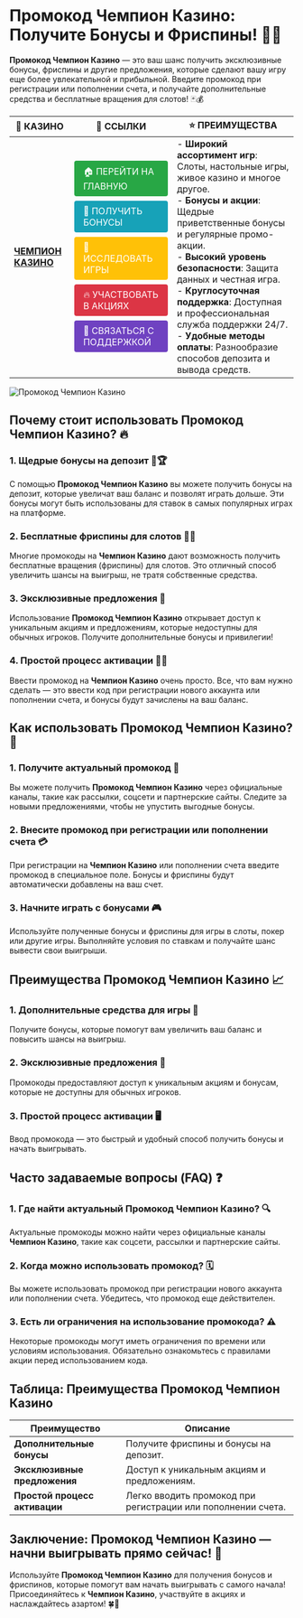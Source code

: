 # **Промокод Чемпион Казино: Получите Бонусы и Фриспины!** 🎰🎉

**Промокод Чемпион Казино** — это ваш шанс получить эксклюзивные бонусы, фриспины и другие предложения, которые сделают вашу игру еще более увлекательной и прибыльной. Введите промокод при регистрации или пополнении счета, и получайте дополнительные средства и бесплатные вращения для слотов! 🃏💰

| 🎰 **КАЗИНО**                              | 🔗 **ССЫЛКИ**                                                                                                                                                                                                 | ⭐ **ПРЕИМУЩЕСТВА**                                                                                     |
|--------------------------------------------|-------------------------------------------------------------------------------------------------------------------------------------------------------------------------------------------------------------|--------------------------------------------------------------------------------------------------------|
| **[ЧЕМПИОН КАЗИНО](https://temon-gter.cfd/go/lRq?p80412p304504pcc44t17455)** | <a href="https://temon-gter.cfd/go/lRq?p80412p304504pcc44t17455" style="display: inline-block; padding: 8px 16px; margin: 4px 0; background-color: #28a745; color: white; text-decoration: none; border-radius: 4px;">🏠 ПЕРЕЙТИ НА ГЛАВНУЮ</a><br> <a href="https://temon-gter.cfd/go/lRq?p80412p304504pcc44t17455" style="display: inline-block; padding: 8px 16px; margin: 4px 0; background-color: #17a2b8; color: white; text-decoration: none; border-radius: 4px;">🎁 ПОЛУЧИТЬ БОНУСЫ</a><br> <a href="https://temon-gter.cfd/go/lRq?p80412p304504pcc44t17455" style="display: inline-block; padding: 8px 16px; margin: 4px 0; background-color: #ffc107; color: white; text-decoration: none; border-radius: 4px;">🎲 ИССЛЕДОВАТЬ ИГРЫ</a><br> <a href="https://temon-gter.cfd/go/lRq?p80412p304504pcc44t17455" style="display: inline-block; padding: 8px 16px; margin: 4px 0; background-color: #dc3545; color: white; text-decoration: none; border-radius: 4px;">🔥 УЧАСТВОВАТЬ В АКЦИЯХ</a><br> <a href="https://temon-gter.cfd/go/lRq?p80412p304504pcc44t17455" style="display: inline-block; padding: 8px 16px; margin: 4px 0; background-color: #6f42c1; color: white; text-decoration: none; border-radius: 4px;">💬 СВЯЗАТЬСЯ С ПОДДЕРЖКОЙ</a> | - **Широкий ассортимент игр**: Слоты, настольные игры, живое казино и многое другое.<br>- **Бонусы и акции**: Щедрые приветственные бонусы и регулярные промо-акции.<br>- **Высокий уровень безопасности**: Защита данных и честная игра.<br>- **Круглосуточная поддержка**: Доступная и профессиональная служба поддержки 24/7.<br>- **Удобные методы оплаты**: Разнообразие способов депозита и вывода средств. |

![Промокод Чемпион Казино](https://sun9-31.userapi.com/impg/EIec6EVmALCyBhCTbcVPbRvesUXjcvwDdQQWhw/kGqDq3jXdV0.jpg?size=1024x435&quality=95&sign=a2477679cbc744f5be7528654025123b&c_uniq_tag=ryznTnKeSP0f07A1Xqo9QdQyNFMb5J_7WC-T7YP5ogI&type=album)

## Почему стоит использовать **Промокод Чемпион Казино**? 🔥

### 1. **Щедрые бонусы на депозит** 🎁🏆

С помощью **Промокод Чемпион Казино** вы можете получить бонусы на депозит, которые увеличат ваш баланс и позволят играть дольше. Эти бонусы могут быть использованы для ставок в самых популярных играх на платформе.

### 2. **Бесплатные фриспины для слотов** 🎰💸

Многие промокоды на **Чемпион Казино** дают возможность получить бесплатные вращения (фриспины) для слотов. Это отличный способ увеличить шансы на выигрыш, не тратя собственные средства.

### 3. **Эксклюзивные предложения** 🎉

Использование **Промокод Чемпион Казино** открывает доступ к уникальным акциям и предложениям, которые недоступны для обычных игроков. Получите дополнительные бонусы и привилегии!

### 4. **Простой процесс активации** 📝✅

Ввести промокод на **Чемпион Казино** очень просто. Все, что вам нужно сделать — это ввести код при регистрации нового аккаунта или пополнении счета, и бонусы будут зачислены на ваш баланс.

## Как использовать **Промокод Чемпион Казино**? 🏁

### 1. **Получите актуальный промокод** 🔗

Вы можете получить **Промокод Чемпион Казино** через официальные каналы, такие как рассылки, соцсети и партнерские сайты. Следите за новыми предложениями, чтобы не упустить выгодные бонусы.

### 2. **Внесите промокод при регистрации или пополнении счета** 💳

При регистрации на **Чемпион Казино** или пополнении счета введите промокод в специальное поле. Бонусы и фриспины будут автоматически добавлены на ваш счет.

### 3. **Начните играть с бонусами** 🎮

Используйте полученные бонусы и фриспины для игры в слоты, покер или другие игры. Выполняйте условия по ставкам и получайте шанс вывести свои выигрыши.

## Преимущества **Промокод Чемпион Казино** 📈

### 1. **Дополнительные средства для игры** 🎰

Получите бонусы, которые помогут вам увеличить ваш баланс и повысить шансы на выигрыш.

### 2. **Эксклюзивные предложения** 🎁

Промокоды предоставляют доступ к уникальным акциям и бонусам, которые не доступны для обычных игроков.

### 3. **Простой процесс активации** 🖥️

Ввод промокода — это быстрый и удобный способ получить бонусы и начать выигрывать.

## Часто задаваемые вопросы (FAQ) ❓

### **1. Где найти актуальный **Промокод Чемпион Казино**?** 🔍

Актуальные промокоды можно найти через официальные каналы **Чемпион Казино**, такие как соцсети, рассылки и партнерские сайты.

### **2. Когда можно использовать промокод?** 🗓️

Вы можете использовать промокод при регистрации нового аккаунта или пополнении счета. Убедитесь, что промокод еще действителен.

### **3. Есть ли ограничения на использование промокода?** ⚠️

Некоторые промокоды могут иметь ограничения по времени или условиям использования. Обязательно ознакомьтесь с правилами акции перед использованием кода.

## Таблица: Преимущества **Промокод Чемпион Казино**

| Преимущество               | Описание                                       |
|----------------------------|------------------------------------------------|
| **Дополнительные бонусы**   | Получите фриспины и бонусы на депозит.         |
| **Эксклюзивные предложения**| Доступ к уникальным акциям и предложениям.     |
| **Простой процесс активации**| Легко вводить промокод при регистрации или пополнении счета. |

## Заключение: **Промокод Чемпион Казино** — начни выигрывать прямо сейчас! 🎉

Используйте **Промокод Чемпион Казино** для получения бонусов и фриспинов, которые помогут вам начать выигрывать с самого начала! Присоединяйтесь к **Чемпион Казино**, участвуйте в акциях и наслаждайтесь азартом! 🍀🎰

